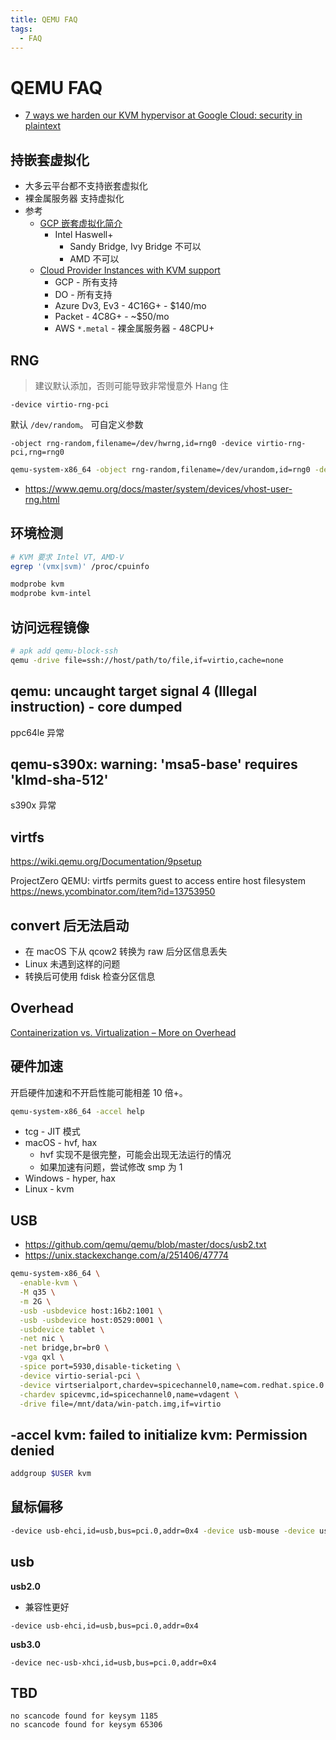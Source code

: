 ```yaml
---
title: QEMU FAQ
tags:
  - FAQ
---
```


# QEMU FAQ

- [7 ways we harden our KVM hypervisor at Google Cloud: security in plaintext](https://cloudplatform.googleblog.com/2017/01/7-ways-we-harden-our-KVM-hypervisor-at-Google-Cloud-security-in-plaintext.html)

## 持嵌套虚拟化

- 大多云平台都不支持嵌套虚拟化
- 裸金属服务器 支持虚拟化
- 参考
  - [GCP 嵌套虚拟化简介](https://cloud.google.com/compute/docs/instances/nested-virtualization/overview)
    - Intel Haswell+
      - Sandy Bridge, Ivy Bridge 不可以
      - AMD 不可以
  - [Cloud Provider Instances with KVM support](https://ignite.readthedocs.io/en/stable/cloudprovider/)
    - GCP - 所有支持
    - DO - 所有支持
    - Azure Dv3, Ev3 - 4C16G+ - $140/mo
    - Packet - 4C8G+ - ~$50/mo
    - AWS `*.metal` - 裸金属服务器 - 48CPU+

## RNG

> 建议默认添加，否则可能导致非常慢意外 Hang 住

```
-device virtio-rng-pci
```

默认 `/dev/random`。 可自定义参数

```
-object rng-random,filename=/dev/hwrng,id=rng0 -device virtio-rng-pci,rng=rng0
```

```bash
qemu-system-x86_64 -object rng-random,filename=/dev/urandom,id=rng0 -device virtio-rng-pci,rng=rng0,bus=pci.0,addr=0x7
```

- https://www.qemu.org/docs/master/system/devices/vhost-user-rng.html

## 环境检测

```bash
# KVM 要求 Intel VT, AMD-V
egrep '(vmx|svm)' /proc/cpuinfo

modprobe kvm
modprobe kvm-intel
```

## 访问远程镜像

```bash
# apk add qemu-block-ssh
qemu -drive file=ssh://host/path/to/file,if=virtio,cache=none
```

## qemu: uncaught target signal 4 (Illegal instruction) - core dumped

ppc64le 异常

## qemu-s390x: warning: 'msa5-base' requires 'klmd-sha-512'

s390x 异常

## virtfs

https://wiki.qemu.org/Documentation/9psetup

ProjectZero
QEMU: virtfs permits guest to access entire host filesystem
https://news.ycombinator.com/item?id=13753950

## convert 后无法启动

- 在 macOS 下从 qcow2 转换为 raw 后分区信息丢失
- Linux 未遇到这样的问题
- 转换后可使用 fdisk 检查分区信息

## Overhead

[Containerization vs. Virtualization – More on Overhead](http://www.brightcomputing.com/blog/containerization-vs.-virtualization-more-on-overhead)

## 硬件加速

开启硬件加速和不开启性能可能相差 10 倍+。

```bash
qemu-system-x86_64 -accel help
```

- tcg - JIT 模式
- macOS - hvf, hax
  - hvf 实现不是很完整，可能会出现无法运行的情况
  - 如果加速有问题，尝试修改 smp 为 1
- Windows - hyper, hax
- Linux - kvm

## USB

- https://github.com/qemu/qemu/blob/master/docs/usb2.txt
- https://unix.stackexchange.com/a/251406/47774

```bash
qemu-system-x86_64 \
  -enable-kvm \
  -M q35 \
  -m 2G \
  -usb -usbdevice host:16b2:1001 \
  -usb -usbdevice host:0529:0001 \
  -usbdevice tablet \
  -net nic \
  -net bridge,br=br0 \
  -vga qxl \
  -spice port=5930,disable-ticketing \
  -device virtio-serial-pci \
  -device virtserialport,chardev=spicechannel0,name=com.redhat.spice.0 \
  -chardev spicevmc,id=spicechannel0,name=vdagent \
  -drive file=/mnt/data/win-patch.img,if=virtio
```

## -accel kvm: failed to initialize kvm: Permission denied

```bash
addgroup $USER kvm
```

## 鼠标偏移

```bash
-device usb-ehci,id=usb,bus=pci.0,addr=0x4 -device usb-mouse -device usb-tablet -device usb-kbd
```

## usb

**usb2.0**

- 兼容性更好

```
-device usb-ehci,id=usb,bus=pci.0,addr=0x4
```

**usb3.0**

```
-device nec-usb-xhci,id=usb,bus=pci.0,addr=0x4
```


## TBD

```
no scancode found for keysym 1185
no scancode found for keysym 65306
```
